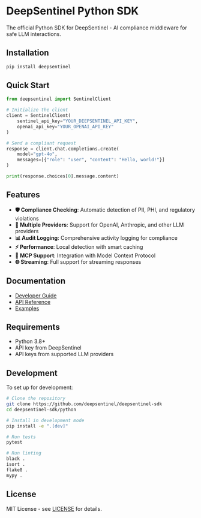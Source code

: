 # DeepSentinel Python SDK

The official Python SDK for DeepSentinel - AI compliance middleware for safe LLM interactions.

## Installation

```bash
pip install deepsentinel
```

## Quick Start

```python
from deepsentinel import SentinelClient

# Initialize the client
client = SentinelClient(
    sentinel_api_key="YOUR_DEEPSENTINEL_API_KEY",
    openai_api_key="YOUR_OPENAI_API_KEY"
)

# Send a compliant request
response = client.chat.completions.create(
    model="gpt-4o",
    messages=[{"role": "user", "content": "Hello, world!"}]
)

print(response.choices[0].message.content)
```

## Features

- **🛡️ Compliance Checking**: Automatic detection of PII, PHI, and regulatory violations
- **🔄 Multiple Providers**: Support for OpenAI, Anthropic, and other LLM providers
- **📊 Audit Logging**: Comprehensive activity logging for compliance
- **⚡ Performance**: Local detection with smart caching
- **🔌 MCP Support**: Integration with Model Context Protocol
- **🌐 Streaming**: Full support for streaming responses

## Documentation

- [Developer Guide](https://docs.deepsentinel.ai/python/developer-guide)
- [API Reference](https://docs.deepsentinel.ai/python)
- [Examples](https://github.com/DeepSentinel-AI/deepsentinel-python/tree/main/examples)

## Requirements

- Python 3.8+
- API key from DeepSentinel
- API keys from supported LLM providers

## Development

To set up for development:

```bash
# Clone the repository
git clone https://github.com/deepsentinel/deepsentinel-sdk
cd deepsentinel-sdk/python

# Install in development mode
pip install -e ".[dev]"

# Run tests
pytest

# Run linting
black .
isort .
flake8 .
mypy .
```

## License

MIT License - see [LICENSE](../LICENSE) for details.
